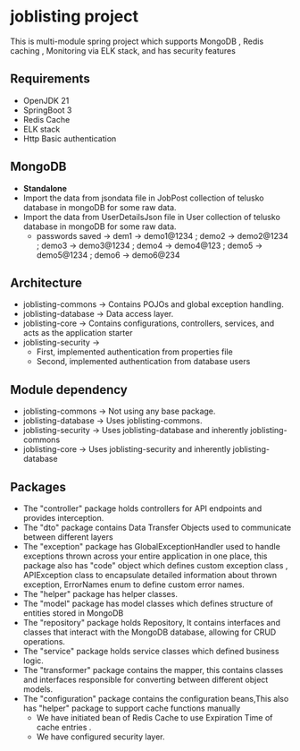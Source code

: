 # joblisting project

This is multi-module spring project which supports MongoDB , Redis caching , Monitoring via ELK stack, and has security features

## Requirements
* OpenJDK 21
* SpringBoot 3
* Redis Cache
* ELK stack
* Http Basic authentication


## MongoDB
* **Standalone**
* Import the data from jsondata file in JobPost collection of telusko database in mongoDB for some raw data.
* Import the data from UserDetailsJson file in User collection of telusko database in mongoDB for some raw data.
  * passwords saved -> dem1 -> demo1@1234 ; demo2 -> demo2@1234 ; demo3 -> demo3@1234 ; demo4 -> demo4@123 ; demo5 -> demo5@1234 ; demo6 -> demo6@234
## Architecture

- joblisting-commons -> Contains POJOs and global exception handling.
- joblisting-database -> Data access layer.
- joblisting-core -> Contains configurations, controllers, services, and acts as the application starter
- joblisting-security -> 
    - First, implemented authentication from properties file
    - Second, implemented authentication from database users


## Module dependency
- joblisting-commons -> Not using any base package.
- joblisting-database -> Uses joblisting-commons.
- joblisting-security -> Uses joblisting-database and inherently joblisting-commons
- joblisting-core -> Uses joblisting-security and inherently joblisting-database


## Packages
- The "controller" package holds controllers for API endpoints and provides interception.
- The "dto" package contains Data Transfer Objects used to communicate between different layers
- The "exception" package  has GlobalExceptionHandler used to handle exceptions thrown across your entire application in one place, this package also has "code" object which defines custom exception class , APIException class to encapsulate detailed information about thrown exception, ErrorNames enum to define custom error names.
- The "helper" package has helper classes.
- The "model" package has model classes which defines structure of entities stored in MongoDB
- The "repository" package holds Repository, It contains interfaces and classes that interact with the MongoDB database, allowing for CRUD operations.
- The "service" package holds service classes which defined business logic.
- The "transformer" package contains the mapper, this contains classes and interfaces responsible for converting between different object models.
- The "configuration" package contains the configuration beans,This also has "helper" package to support cache functions manually
  - We have initiated bean of Redis Cache to use Expiration Time of cache entries .
  - We have configured security layer.

